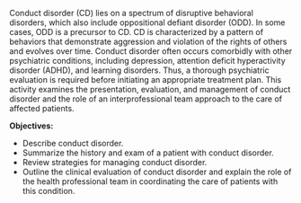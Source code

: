Conduct disorder (CD) lies on a spectrum of disruptive behavioral disorders, which also include oppositional defiant disorder (ODD). In some cases, ODD is a precursor to CD. CD is characterized by a pattern of behaviors that demonstrate aggression and violation of the rights of others and evolves over time. Conduct disorder often occurs comorbidly with other psychiatric conditions, including depression, attention deficit hyperactivity disorder (ADHD), and learning disorders. Thus, a thorough psychiatric evaluation is required before initiating an appropriate treatment plan. This activity examines the presentation, evaluation, and management of conduct disorder and the role of an interprofessional team approach to the care of affected patients.

**Objectives:**
- Describe conduct disorder. 
- Summarize the history and exam of a patient with conduct disorder. 
- Review strategies for managing conduct disorder.
- Outline the clinical evaluation of conduct disorder and explain the role of the health professional team in coordinating the care of patients with this condition.